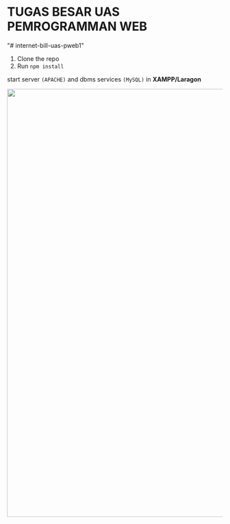 # TUGAS BESAR UAS PEMROGRAMMAN WEB

"# internet-bill-uas-pweb1" 

1. Clone the repo
2. Run `npm install`

start server `(APACHE)` and dbms services `(MySQL)` in **XAMPP/Laragon**

<img src="https://media.discordapp.net/attachments/1069224418938728488/1134122481930748025/preview.png" width="1000" />
